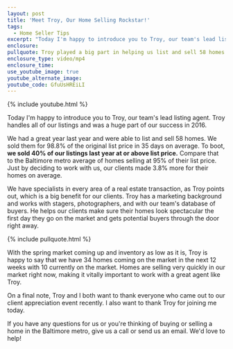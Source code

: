 ```yaml
---
layout: post
title: 'Meet Troy, Our Home Selling Rockstar!'
tags:
  - Home Seller Tips
excerpt: "Today I'm happy to introduce you to Troy, our team's lead listing agent. Troy handles all of our listings and was a huge part of our success in 2016."
enclosure:
pullquote: Troy played a big part in helping us list and sell 58 homes last year.
enclosure_type: video/mp4
enclosure_time:
use_youtube_image: true
youtube_alternate_image:
youtube_code: GfuUsHREiLI
---
```



{% include youtube.html %}

Today I'm happy to introduce you to Troy, our team's lead listing agent. Troy handles all of our listings and was a huge part of our success in 2016.

We had a great year last year and were able to list and sell 58 homes. We sold them for 98.8% of the original list price in 35 days on average. To boot, **we sold 40% of our listings last year at or above list price.** Compare that to the Baltimore metro average of homes selling at 95% of their list price. Just by deciding to work with us, our clients made 3.8% more for their homes on average.

We have specialists in every area of a real estate transaction, as Troy points out, which is a big benefit for our clients. Troy has a marketing background and works with stagers, photographers, and with our team's database of buyers. He helps our clients make sure their homes look spectacular the first day they go on the market and gets potential buyers through the door right away.

{% include pullquote.html %}

With the spring market coming up and inventory as low as it is, Troy is happy to say that we have 34 homes coming on the market in the next 12 weeks with 10 currently on the market. Homes are selling very quickly in our market right now, making it vitally important to work with a great agent like Troy.

On a final note, Troy and I both want to thank everyone who came out to our client appreciation event recently. I also want to thank Troy for joining me today.

If you have any questions for us or you're thinking of buying or selling a home in the Baltimore metro, give us a call or send us an email. We'd love to help!